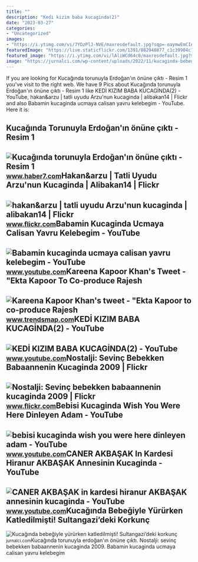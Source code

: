```yaml
---
title: ""
description: "Kedi̇ kizim baba kucagi̇nda(2)"
date: "2023-03-27"
categories:
- "Uncategorized"
images:
- "https://i.ytimg.com/vi/7YDzPlJ-NVE/maxresdefault.jpg?sqp=-oaymwEmCIAKENAF8quKqQMa8AEB-AHKAYAC6AKKAgwIABABGGUgXChQMA8=&amp;rs=AOn4CLC9TFmqMnn_FJhXEyNCuWYoFglP_Q"
featuredImage: "https://live.staticflickr.com/1391/882948877_c1c39904c7_b.jpg"
featured_image: "https://i.ytimg.com/vi/lAliWCd64c0/maxresdefault.jpg?sqp=-oaymwEmCIAKENAF8quKqQMa8AEB-AHKAoAC0AWKAgwIABABGGUgWChXMA8=&amp;rs=AOn4CLACZGEdxwjOpg23zwxpfrIr9XtucQ"
image: "https://jurnalci.com/wp-content/uploads/2022/11/kucaginda-bebegiyle-yururken-katledilmisti-sultangazideki-korkunc-cinayetin-nedeni-ortaya-cikti-kOqNPkNy-780x470.jpg"
---
```


If you are looking for Kucağında torunuyla Erdoğan'ın önüne çıktı - Resim 1 you've visit to the right web. We have 9 Pics about Kucağında torunuyla Erdoğan'ın önüne çıktı - Resim 1 like KEDİ KIZIM BABA KUCAGİNDA(2) - YouTube, hakan&amp;arzu | tatli uyudu Arzu'nun kucaginda | alibakan14 | Flickr and also Babamin kucaginda ucmaya calisan yavru kelebegim - YouTube. Here it is:

Kucağında Torunuyla Erdoğan'ın önüne çıktı - Resim 1
----------------------------------------------------

 ![Kucağında torunuyla Erdoğan'ın önüne çıktı - Resim 1](https://i12.haber7.net/fotogaleri/haber7/album/kucaginda_torunuyla_erdoganin_onune_cikti_1463856081_6508.Jpeg) <small>www.haber7.com</small>Hakan&amp;arzu | Tatli Uyudu Arzu'nun Kucaginda | Alibakan14 | Flickr
---------------------------------------------------------------------

 ![hakan&arzu | tatli uyudu Arzu'nun kucaginda | alibakan14 | Flickr](https://live.staticflickr.com/1391/882948877_c1c39904c7_b.jpg) <small>www.flickr.com</small>Babamin Kucaginda Ucmaya Calisan Yavru Kelebegim - YouTube
----------------------------------------------------------

 ![Babamin kucaginda ucmaya calisan yavru kelebegim - YouTube](https://i.ytimg.com/vi/7YDzPlJ-NVE/maxresdefault.jpg?sqp=-oaymwEmCIAKENAF8quKqQMa8AEB-AHKAYAC6AKKAgwIABABGGUgXChQMA8=&rs=AOn4CLC9TFmqMnn_FJhXEyNCuWYoFglP_Q) <small>www.youtube.com</small>Kareena Kapoor Khan's Tweet - "Ekta Kapoor To Co-produce Rajesh
---------------------------------------------------------------

 ![Kareena Kapoor Khan's tweet - "Ekta Kapoor to co-produce Rajesh](https://pbs.twimg.com/media/Fcyada8X0AANSFu.jpg) <small>www.trendsmap.com</small>KEDİ KIZIM BABA KUCAGİNDA(2) - YouTube
--------------------------------------

 ![KEDİ KIZIM BABA KUCAGİNDA(2) - YouTube](https://i.ytimg.com/vi/eg5mvFMvR_k/hq2.jpg?sqp=-oaymwEoCOADEOgC8quKqQMcGADwAQH4Ac4FgAKACooCDAgAEAEYZSBNKEswDw==&rs=AOn4CLDhBC7FMuesmbFD9750tBRYDBVZ0g) <small>www.youtube.com</small>Nostalji: Sevinç Bebekken Babaannenin Kucaginda 2009 | Flickr
-------------------------------------------------------------

 ![Nostalji: Sevinç bebekken babaannenin kucaginda 2009 | Flickr](https://live.staticflickr.com/2878/10834649665_ea69918145_z.jpg) <small>www.flickr.com</small>Bebisi Kucaginda Wish You Were Here Dinleyen Adam - YouTube
-----------------------------------------------------------

 ![bebisi kucaginda wish you were here dinleyen adam - YouTube](https://i.ytimg.com/vi/jVWkiASfr7c/maxresdefault.jpg?sqp=-oaymwEmCIAKENAF8quKqQMa8AEB-AH-CYAC0AWKAgwIABABGH8gOSgTMA8=&rs=AOn4CLBfh1v-TZmIp19_kR3uDcbrqFvtRA) <small>www.youtube.com</small>CANER AKBAŞAK In Kardesi Hiranur AKBAŞAK Annesinin Kucaginda - YouTube
----------------------------------------------------------------------

 ![CANER AKBAŞAK in kardesi hiranur AKBAŞAK annesinin kucaginda - YouTube](https://i.ytimg.com/vi/lAliWCd64c0/maxresdefault.jpg?sqp=-oaymwEmCIAKENAF8quKqQMa8AEB-AHKAoAC0AWKAgwIABABGGUgWChXMA8=&rs=AOn4CLACZGEdxwjOpg23zwxpfrIr9XtucQ) <small>www.youtube.com</small>Kucağında Bebeğiyle Yürürken Katledilmişti! Sultangazi’deki Korkunç
-------------------------------------------------------------------

 ![Kucağında bebeğiyle yürürken katledilmişti! Sultangazi’deki korkunç](https://jurnalci.com/wp-content/uploads/2022/11/kucaginda-bebegiyle-yururken-katledilmisti-sultangazideki-korkunc-cinayetin-nedeni-ortaya-cikti-kOqNPkNy-780x470.jpg) <small>jurnalci.com</small>Kucağında torunuyla erdoğan'ın önüne çıktı. Nostalji: sevinç bebekken babaannenin kucaginda 2009. Babamin kucaginda ucmaya calisan yavru kelebegim
